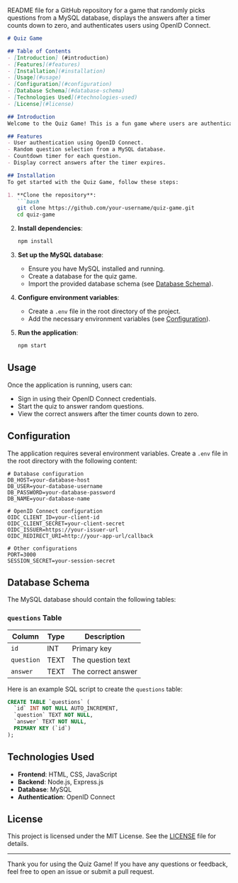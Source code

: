 README file for a GitHub repository for a game that randomly picks questions from a MySQL database, displays the answers after a timer counts down to zero, and authenticates users using OpenID Connect.
```markdown
# Quiz Game

## Table of Contents
- [Introduction] (#introduction)
- [Features](#features)
- [Installation](#installation)
- [Usage](#usage)
- [Configuration](#configuration)
- [Database Schema](#database-schema)
- [Technologies Used](#technologies-used)
- [License](#license)

## Introduction
Welcome to the Quiz Game! This is a fun game where users are authenticated via OpenID Connect,then presented with questions randomly selected from a question bank stored in a MySQL database, and shown the answers after a timer counts down to zero. 

## Features
- User authentication using OpenID Connect.
- Random question selection from a MySQL database.
- Countdown timer for each question.
- Display correct answers after the timer expires.

## Installation
To get started with the Quiz Game, follow these steps:

1. **Clone the repository**:
   ```bash
   git clone https://github.com/your-username/quiz-game.git
   cd quiz-game
   ```

2. **Install dependencies**:
   ```bash
   npm install
   ```

3. **Set up the MySQL database**:
   - Ensure you have MySQL installed and running.
   - Create a database for the quiz game.
   - Import the provided database schema (see [Database Schema](#database-schema)).

4. **Configure environment variables**:
   - Create a `.env` file in the root directory of the project.
   - Add the necessary environment variables (see [Configuration](#configuration)).

5. **Run the application**:
   ```bash
   npm start
   ```

## Usage
Once the application is running, users can:
- Sign in using their OpenID Connect credentials.
- Start the quiz to answer random questions.
- View the correct answers after the timer counts down to zero.

## Configuration
The application requires several environment variables. Create a `.env` file in the root directory with the following content:

```env
# Database configuration
DB_HOST=your-database-host
DB_USER=your-database-username
DB_PASSWORD=your-database-password
DB_NAME=your-database-name

# OpenID Connect configuration
OIDC_CLIENT_ID=your-client-id
OIDC_CLIENT_SECRET=your-client-secret
OIDC_ISSUER=https://your-issuer-url
OIDC_REDIRECT_URI=http://your-app-url/callback

# Other configurations
PORT=3000
SESSION_SECRET=your-session-secret
```

## Database Schema
The MySQL database should contain the following tables:

### `questions` Table
| Column      | Type        | Description                  |
|-------------|-------------|------------------------------|
| `id`        | INT         | Primary key                  |
| `question`  | TEXT        | The question text            |
| `answer`    | TEXT        | The correct answer           |

Here is an example SQL script to create the `questions` table:

```sql
CREATE TABLE `questions` (
  `id` INT NOT NULL AUTO_INCREMENT,
  `question` TEXT NOT NULL,
  `answer` TEXT NOT NULL,
  PRIMARY KEY (`id`)
);
```

## Technologies Used
- **Frontend**: HTML, CSS, JavaScript
- **Backend**: Node.js, Express.js
- **Database**: MySQL
- **Authentication**: OpenID Connect


## License
This project is licensed under the MIT License. See the [LICENSE](LICENSE) file for details.

---

Thank you for using the Quiz Game! If you have any questions or feedback, feel free to open an issue or submit a pull request.
```
